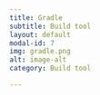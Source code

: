 ```yaml
---
title: Gradle
subtitle: Build tool
layout: default
modal-id: 7
img: gradle.png
alt: image-alt
category: Build tool

---
```

